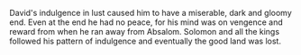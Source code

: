 David's indulgence in lust caused him to have a miserable, dark and gloomy end.
Even at the end he had no peace, for his mind was on vengence and reward from when he ran away from Absalom.
Solomon and all the kings followed his pattern of indulgence and eventually the good land was lost.
